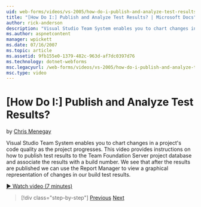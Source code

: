 ```yaml
---
uid: web-forms/videos/vs-2005/how-do-i-publish-and-analyze-test-results
title: "[How Do I:] Publish and Analyze Test Results? | Microsoft Docs"
author: rick-anderson
description: "Visual Studio Team System enables you to chart changes in a project's code quality as the project progresses. This video provides instructions on how to publ..."
ms.author: aspnetcontent
manager: wpickett
ms.date: 07/16/2007
ms.topic: article
ms.assetid: 9fb155e0-1379-482c-963d-af7dc0397d76
ms.technology: dotnet-webforms
msc.legacyurl: /web-forms/videos/vs-2005/how-do-i-publish-and-analyze-test-results
msc.type: video
---
```

[How Do I:] Publish and Analyze Test Results?
====================
by [Chris Menegay](https://twitter.com/CMenegay)

Visual Studio Team System enables you to chart changes in a project's code quality as the project progresses. This video provides instructions on how to publish test results to the Team Foundation Server project database and associate the results with a build number. We see that after the results are published we can use the Report Manager to view a graphical representation of changes in our build test results.

[&#9654; Watch video (7 minutes)](https://channel9.msdn.com/Blogs/ASP-NET-Site-Videos/how-do-i-publish-and-analyze-test-results)

> [!div class="step-by-step"]
> [Previous](how-do-i-use-generic-tests.md)
> [Next](how-do-i-discover-application-changes-prior-to-deployment.md)
